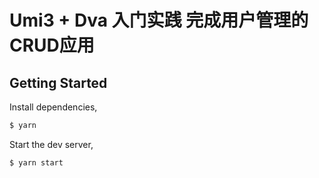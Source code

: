 # Umi3 + Dva 入门实践 完成用户管理的CRUD应用

## Getting Started

Install dependencies,

```bash
$ yarn
```

Start the dev server,

```bash
$ yarn start
```
